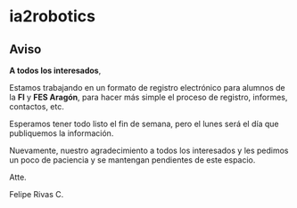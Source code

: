 # ia2robotics

## Aviso

**A todos los interesados**, 

Estamos trabajando en un formato de registro electrónico para alumnos de la **FI** y **FES Aragón**, para hacer más simple el proceso de registro, informes, contactos, etc.

Esperamos tener todo listo el fin de semana, pero el lunes será el día que publiquemos la información.

Nuevamente, nuestro agradecimiento a todos los interesados y les pedimos un poco de paciencia y se mantengan pendientes de este espacio. 


Atte.

Felipe Rivas C.


